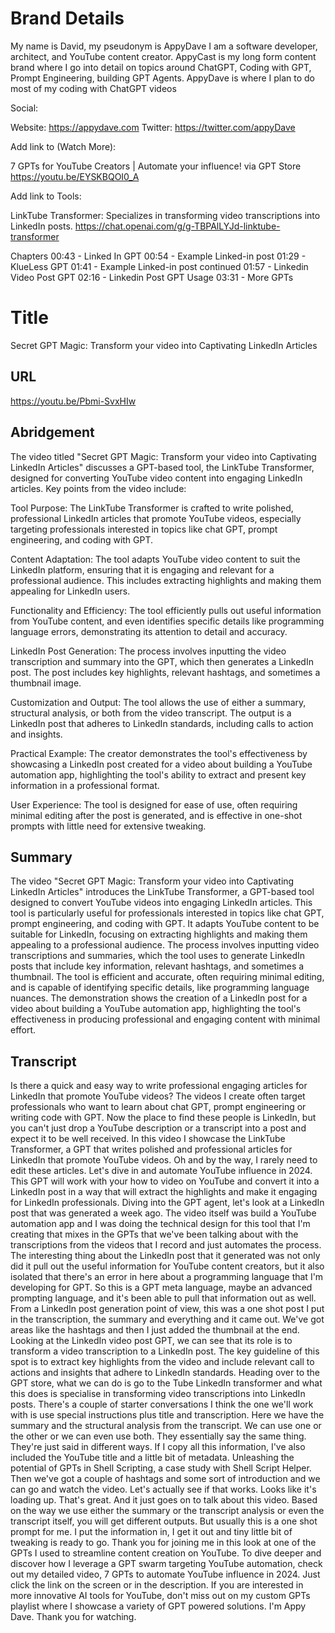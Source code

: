 # Brand Details

My name is David, my pseudonym is AppyDave
I am a software developer, architect, and YouTube content creator.
AppyCast is my long form content brand where I go into detail on topics around ChatGPT, Coding with GPT, Prompt Engineering, building GPT Agents.
AppyDave is where I plan to do most of my coding with ChatGPT videos

Social:

Website: https://appydave.com
Twitter: https://twitter.com/appyDave


Add link to (Watch More):

7 GPTs for YouTube Creators | Automate your influence! via GPT Store
https://youtu.be/EYSKBQOI0_A

Add link to Tools:

LinkTube Transformer: Specializes in transforming video transcriptions into LinkedIn posts.
https://chat.openai.com/g/g-TBPAlLYJd-linktube-transformer

Chapters
00:43 - Linked In GPT
00:54 - Example Linked-in post
01:29 - KlueLess GPT
01:41 - Example Linked-in post continued
01:57 - Linkedin Video Post GPT
02:16 - Linkedin Post GPT Usage
03:31 - More GPTs

# Title

Secret GPT Magic: Transform your video into Captivating LinkedIn Articles

## URL

https://youtu.be/Pbmi-SvxHIw

## Abridgement

The video titled "Secret GPT Magic: Transform your video into Captivating LinkedIn Articles" discusses a GPT-based tool, the LinkTube Transformer, designed for converting YouTube video content into engaging LinkedIn articles. Key points from the video include:

Tool Purpose: The LinkTube Transformer is crafted to write polished, professional LinkedIn articles that promote YouTube videos, especially targeting professionals interested in topics like chat GPT, prompt engineering, and coding with GPT.

Content Adaptation: The tool adapts YouTube video content to suit the LinkedIn platform, ensuring that it is engaging and relevant for a professional audience. This includes extracting highlights and making them appealing for LinkedIn users.

Functionality and Efficiency: The tool efficiently pulls out useful information from YouTube content, and even identifies specific details like programming language errors, demonstrating its attention to detail and accuracy.

LinkedIn Post Generation: The process involves inputting the video transcription and summary into the GPT, which then generates a LinkedIn post. The post includes key highlights, relevant hashtags, and sometimes a thumbnail image.

Customization and Output: The tool allows the use of either a summary, structural analysis, or both from the video transcript. The output is a LinkedIn post that adheres to LinkedIn standards, including calls to action and insights.

Practical Example: The creator demonstrates the tool's effectiveness by showcasing a LinkedIn post created for a video about building a YouTube automation app, highlighting the tool's ability to extract and present key information in a professional format.

User Experience: The tool is designed for ease of use, often requiring minimal editing after the post is generated, and is effective in one-shot prompts with little need for extensive tweaking.

## Summary

The video "Secret GPT Magic: Transform your video into Captivating LinkedIn Articles" introduces the LinkTube Transformer, a GPT-based tool designed to convert YouTube videos into engaging LinkedIn articles. This tool is particularly useful for professionals interested in topics like chat GPT, prompt engineering, and coding with GPT. It adapts YouTube content to be suitable for LinkedIn, focusing on extracting highlights and making them appealing to a professional audience. The process involves inputting video transcriptions and summaries, which the tool uses to generate LinkedIn posts that include key information, relevant hashtags, and sometimes a thumbnail. The tool is efficient and accurate, often requiring minimal editing, and is capable of identifying specific details, like programming language nuances. The demonstration shows the creation of a LinkedIn post for a video about building a YouTube automation app, highlighting the tool's effectiveness in producing professional and engaging content with minimal effort.

## Transcript


Is there a quick and easy way to write professional engaging articles for LinkedIn that promote
YouTube videos?
The videos I create often target professionals who want to learn about chat GPT, prompt engineering
or writing code with GPT.
Now the place to find these people is LinkedIn, but you can't just drop a YouTube description
or a transcript into a post and expect it to be well received.
In this video I showcase the LinkTube Transformer, a GPT that writes polished and professional
articles for LinkedIn that promote YouTube videos.
Oh and by the way, I rarely need to edit these articles.
Let's dive in and automate YouTube influence in 2024.
This GPT will work with your how to video on YouTube and convert it into a LinkedIn post
in a way that will extract the highlights and make it engaging for LinkedIn professionals.
Diving into the GPT agent, let's look at a LinkedIn post that was generated a week ago.
The video itself was build a YouTube automation app and I was doing the technical design for
this tool that I'm creating that mixes in the GPTs that we've been talking about with
the transcriptions from the videos that I record and just automates the process.
The interesting thing about the LinkedIn post that it generated was not only did it pull
out the useful information for YouTube content creators, but it also isolated that there's
an error in here about a programming language that I'm developing for GPT.
So this is a GPT meta language, maybe an advanced prompting language, and it's been able to
pull that information out as well.
From a LinkedIn post generation point of view, this was a one shot post I put in the transcription,
the summary and everything and it came out.
We've got areas like the hashtags and then I just added the thumbnail at the end.
Looking at the LinkedIn video post GPT, we can see that its role is to transform a video
transcription to a LinkedIn post.
The key guideline of this spot is to extract key highlights from the video and include
relevant call to actions and insights that adhere to LinkedIn standards.
Heading over to the GPT store, what we can do is go to the Tube LinkedIn transformer
and what this does is specialise in transforming video transcriptions into LinkedIn posts.
There's a couple of starter conversations I think the one we'll work with is use special
instructions plus title and transcription.
Here we have the summary and the structural analysis from the transcript.
We can use one or the other or we can even use both.
They essentially say the same thing.
They're just said in different ways.
If I copy all this information, I've also included the YouTube title and a little bit
of metadata.
Unleashing the potential of GPTs in Shell Scripting, a case study with Shell Script Helper.
Then we've got a couple of hashtags and some sort of introduction and we can go and watch
the video.
Let's actually see if that works.
Looks like it's loading up.
That's great.
And it just goes on to talk about this video.
Based on the way we use either the summary or the transcript analysis or even the transcript
itself, you will get different outputs.
But usually this is a one shot prompt for me.
I put the information in, I get it out and tiny little bit of tweaking is ready to go.
Thank you for joining me in this look at one of the GPTs I used to streamline content
creation on YouTube.
To dive deeper and discover how I leverage a GPT swarm targeting YouTube automation,
check out my detailed video, 7 GPTs to automate YouTube influence in 2024.
Just click the link on the screen or in the description.
If you are interested in more innovative AI tools for YouTube, don't miss out on my
custom GPTs playlist where I showcase a variety of GPT powered solutions.
I'm Appy Dave.
Thank you for watching.
